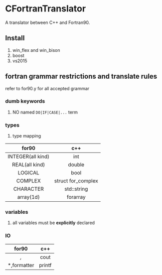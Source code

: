 # CFortranTranslator
A translator between C++ and Fortran90.

## Install
1. win_flex and win_bison
2. boost
3. vs2015

## fortran grammar restrictions and translate rules
refer to for90.y for all accepted grammar
### dumb keywords

1. NO named `DO|IF|CASE|...` term

### types
1. type mapping

|for90|c++|
|:-:|:-:|
|INTEGER(all kind)|int|
|REAL(all kind)|double|
|LOGICAL|bool|
|COMPLEX|struct for_complex|
|CHARACTER|std::string|
|array(1d)|forarray|

### variables
1. all variables must be **explicitly** declared

### IO
|for90|c++|
|:-:|:-:|
|*,*|cout|
|*,formatter|printf|

